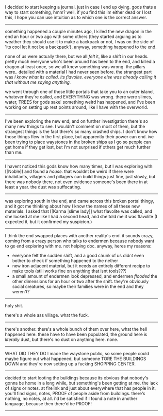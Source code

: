 
I decided to start keeping a journal, just in case I end up dying. gods thats a way to start something, hmm? well, if you find this im either dead or I lost this, I hope you can use intuition as to which one is the correct answer.

--- 

something happened a couple minutes ago, I killed the new dragon in the end an hour or two ago with some others (they started arguing as to weather they should use it to make a backpack or not, I was on the side of 'its cool let it not be a backpack'), anyway, something happened to the end.

none of us were actually there, but we all *felt* it, like a shift in our heads. pretty much everyone who's been around has been to the end, and killed a dragon at least once, so we all knew something was wrong. the pillars were.. detailed with a material I had never seen before. the strangest part was *I know what its called. its flavolite. everyone else was already calling it that without me saying anything.*

we went through one of those little portals that take you to an outer island, whatever they're called, and EVERYTHING was wrong. there were slimes, water, TREES for gods sake! something weird has happened, and I've been working on setting up rest points around, like I have with the overworld.

---

I've been exploring the new end, and on further investigation there's so many new things to see.
I wouldn't comment on most of them, but the strangest things is the fact there's so many crashed ships. I don't know how those things flew in the first place, but apparently their power can end. ive been trying to place waystones in the broken ships as I go so people can get home if they get lost, but I'm not surprised if others get much further than me.

--- 

I havent noticed this gods know how many times, but I was exploring with [[Noble]] and found a *house.* that wouldnt be weird if there were inhabitants, villagers and pillagers can build things just fine, just slowly, but there was nobody there, not even evidence someone's been there in at least a year. 
the dust was suffocating.

--- 

was exploring south in the end, and came across this broken portal thingy, and it got me thinking about how I know the names of all these new materials. I asked that [[Karma |slime lady]] what flavolite was called, and she looked at me like I had a second head, and she told me it was flavolite (I expected it, but it confirmed my suspicion.)

--- 

I think the end swapped places with another reality's end. it sounds crazy, coming from a crazy person who talks to endermen because nobody want to go end exploring with me. not helping doc. anyway, heres my reasons:
- everyone felt the sudden shift, and a good chunk of us didnt even bother to check if something happened to the nether
- new iron adjacent material, but it needs an entirely different recipe to make tools (still works fine on anything that isnt tools???)
- a small amount of endermen look depressed, and endermen *flooded* the other dimensions for an hour or two after the shift. they're obviously social creatures, so maybe their families were in the end and they weren't?

---

holy shit. 

there's a whole ass village. what the fuck.

---

there's another. there's a whole bunch of them over here, what the hell happened here. 
these have to have been populated, the ground here is *literally* dust, but there's no dust on anything here. none. 

---

WHAT DID THEY DO
I made the waystone public, so some people could maybe figure out what happened, but someone TORE THE BUILDINGS DOWN and they're now setting up a fucking SHOPPING CENTER.

---

decided to start looting the buildings because its obvious that nobody's gonna be home in a long while, but something's been getting at me. the lack of signs or notes. at firelink and just about everywhere that has people in it, you'll find signs, notes, PROOF of people aside from buildings. there's nothing, no notes, at all. i'd be satisfied if I found a note in another language, because then there'd be PROOF!

--- 

